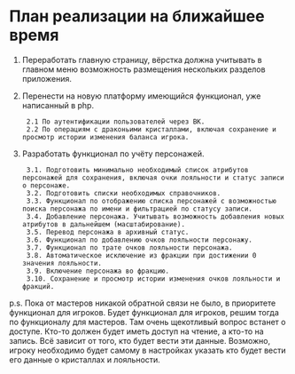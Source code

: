 # План реализации на ближайшее время
1. Переработать главную страницу, вёрстка должна учитывать в главном меню возможность размещения нескольких разделов приложения.
2. Перенести на новую платформу имеющийся функционал, уже написанный в php.

        2.1 По аутентификации пользователей через ВК.
        2.2 По операциям с драконьими кристаллами, включая сохранение и просмотр истории изменения баланса игрока.

3. Разработать функционал по учёту персонажей.

        3.1. Подготовить минимально необходимый список атрибутов персонажей для сохранения, включая очки лояльности и статус записи о персонаже. 
        3.2. Подготовить списки необходимых справочников.
        3.3. Функционал по отображению списка персонажей с возможностью поиска персонажа по имени и фильтрацией по статусу записи.
        3.4. Добавление персонажа. Учитывать возможность добавления новых атрибутов в дальнейшем (масштабирование).
        3.5. Перевод персонажа в архивный статус.
        3.6. Функционал по добавлению очков лояльности персонажу.
        3.7. Функционал по трате очков лояльности персонажа.
        3.8. Автоматическое исключение из фракции при достижении 0 значения лояльности.
        3.9. Включение персонажа во фракцию.
        3.10. Сохранение и просмотр истории изменения очков лояльности и фракций.

p.s. Пока от мастеров никакой обратной связи не было, в приоритете функционал для игроков. Будет функционал для игроков, решим тогда по функционалу для мастеров.
Там очень щекотливый вопрос встанет о доступе. Кто-то должен будет иметь доступ на чтение, а кто-то на запись.
Всё зависит от того, кто будет вести эти данные. Возможно, игроку необходимо будет самому в настройках указать кто будет вести его данные о кристаллах и лояльности.
